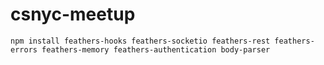 # csnyc-meetup

`npm install
  feathers-hooks
  feathers-socketio
  feathers-rest
  feathers-errors
  feathers-memory
  feathers-authentication
  body-parser`
